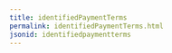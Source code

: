 ```yaml
---
title: identifiedPaymentTerms
permalink: identifiedPaymentTerms.html
jsonid: identifiedpaymentterms
---
```

